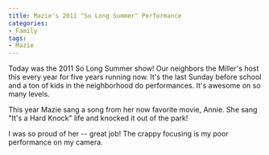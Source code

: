 ```yaml
---
title: Mazie's 2011 "So Long Summer" Performance
categories:
- Family
tags:
- Mazie
---
```


Today was the 2011 So Long Summer show! Our neighbors the Miller's host this every year for five years running now. It's the last Sunday before school and a ton of kids in the neighborhood do performances. It's awesome on so many levels.

This year Mazie sang a song from her now favorite movie, Annie. She sang "It's a Hard Knock" life and knocked it out of the park!

I was so proud of her -- great job! The crappy focusing is my poor performance on my camera.
